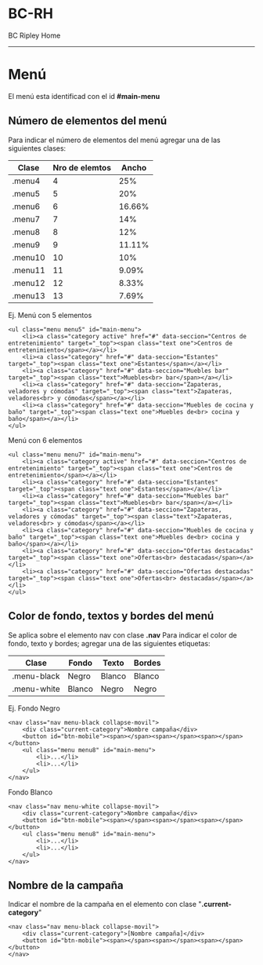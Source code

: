 # BC-RH
BC Ripley Home

---
# Menú
El menú esta identificad con el id **#main-menu**

Número de elementos del menú
-----
Para indicar el número de elementos del menú agregar una de las siguientes clases:

Clase | Nro de elemtos | Ancho
--- | --- | ---
.menu4 | 4 | 25%
.menu5 | 5 | 20%
.menu6 | 6 | 16.66%
.menu7 | 7 | 14%
.menu8 | 8 | 12%
.menu9 | 9 | 11.11%
.menu10 | 10 | 10%
.menu11 | 11 | 9.09%
.menu12 | 12 | 8.33%
.menu13 | 13 | 7.69%

Ej.
Menú con 5 elementos
```
<ul class="menu menu5" id="main-menu">
	<li><a class="category active" href="#" data-seccion="Centros de entretenimiento" target="_top"><span class="text one">Centros de entretenimiento</span></a></li>
	<li><a class="category" href="#" data-seccion="Estantes" target="_top"><span class="text one">Estantes</span></a></li>
	<li><a class="category" href="#" data-seccion="Muebles bar" target="_top"><span class="text">Muebles<br> bar</span></a></li>
	<li><a class="category" href="#" data-seccion="Zapateras, veladores y cómodas" target="_top"><span class="text">Zapateras, veladores<br> y cómodas</span></a></li>
	<li><a class="category" href="#" data-seccion="Muebles de cocina y baño" target="_top"><span class="text one">Muebles de<br> cocina y baño</span></a></li>
</ul>
```
Menú con 6 elementos
```
<ul class="menu menu7" id="main-menu">
	<li><a class="category active" href="#" data-seccion="Centros de entretenimiento" target="_top"><span class="text one">Centros de entretenimiento</span></a></li>
	<li><a class="category" href="#" data-seccion="Estantes" target="_top"><span class="text one">Estantes</span></a></li>
	<li><a class="category" href="#" data-seccion="Muebles bar" target="_top"><span class="text">Muebles<br> bar</span></a></li>
	<li><a class="category" href="#" data-seccion="Zapateras, veladores y cómodas" target="_top"><span class="text">Zapateras, veladores<br> y cómodas</span></a></li>
	<li><a class="category" href="#" data-seccion="Muebles de cocina y baño" target="_top"><span class="text one">Muebles de<br> cocina y baño</span></a></li>
	<li><a class="category" href="#" data-seccion="Ofertas destacadas" target="_top"><span class="text one">Ofertas<br> destacadas</span></a></li>
	<li><a class="category" href="#" data-seccion="Ofertas destacadas" target="_top"><span class="text one">Ofertas<br> destacadas</span></a></li>
</ul>
```


Color de fondo, textos y bordes del menú
-----

Se aplica sobre el elemento nav con clase **.nav**
Para indicar el color de fondo, texto y bordes; agregar una de las siguientes etiquetas:

Clase | Fondo | Texto | Bordes
--- | --- | --- | ---
.menu-black | Negro | Blanco | Blanco
.menu-white | Blanco | Negro | Negro

Ej.
Fondo Negro
```
<nav class="nav menu-black collapse-movil">
	<div class="current-category">Nombre campaña</div>
	<button id="btn-mobile"><span></span><span></span><span></span></button>
	<ul class="menu menu8" id="main-menu">
		<li>...</li>
		<li>...</li>
	</ul>
</nav>
```

Fondo Blanco
```
<nav class="nav menu-white collapse-movil">
	<div class="current-category">Nombre campaña</div>
	<button id="btn-mobile"><span></span><span></span><span></span></button>
	<ul class="menu menu8" id="main-menu">
		<li>...</li>
		<li>...</li>
	</ul>
</nav>
```


Nombre de la campaña
-----

Indicar el nombre de la campaña en el elemento con clase "**.current-category**"
```
<nav class="nav menu-black collapse-movil">
	<div class="current-category">[Nombre campaña]</div>
	<button id="btn-mobile"><span></span><span></span><span></span></button>
</nav>
```
